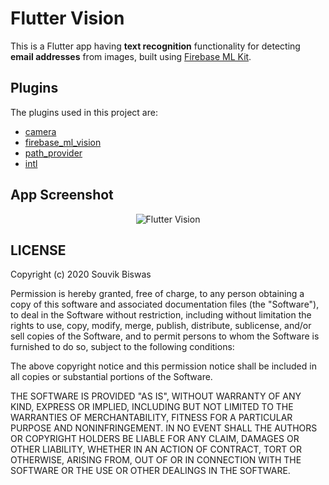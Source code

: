 # Flutter Vision

This is a Flutter app having **text recognition** functionality for detecting **email addresses** from images, built using [Firebase ML Kit](https://firebase.google.com/docs/ml-kit).

## Plugins

The plugins used in this project are:

* [camera](https://pub.dev/packages/camera)
* [firebase_ml_vision](https://pub.dev/packages/firebase_ml_vision)
* [path_provider](https://pub.dev/packages/path_provider)
* [intl](https://pub.dev/packages/intl)

## App Screenshot

<p align="center">
  <img src="https://github.com/sbis04/flutter_vision/raw/master/Screenshots/mlkit.png" alt="Flutter Vision" />
</p>

## LICENSE

Copyright (c) 2020 Souvik Biswas

Permission is hereby granted, free of charge, to any person obtaining a copy
of this software and associated documentation files (the "Software"), to deal
in the Software without restriction, including without limitation the rights
to use, copy, modify, merge, publish, distribute, sublicense, and/or sell
copies of the Software, and to permit persons to whom the Software is
furnished to do so, subject to the following conditions:

The above copyright notice and this permission notice shall be included in all
copies or substantial portions of the Software.

THE SOFTWARE IS PROVIDED "AS IS", WITHOUT WARRANTY OF ANY KIND, EXPRESS OR
IMPLIED, INCLUDING BUT NOT LIMITED TO THE WARRANTIES OF MERCHANTABILITY,
FITNESS FOR A PARTICULAR PURPOSE AND NONINFRINGEMENT. IN NO EVENT SHALL THE
AUTHORS OR COPYRIGHT HOLDERS BE LIABLE FOR ANY CLAIM, DAMAGES OR OTHER
LIABILITY, WHETHER IN AN ACTION OF CONTRACT, TORT OR OTHERWISE, ARISING FROM,
OUT OF OR IN CONNECTION WITH THE SOFTWARE OR THE USE OR OTHER DEALINGS IN THE
SOFTWARE.
